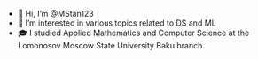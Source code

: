 - 👋 Hi, I’m @MStan123
- 👀 I’m interested in various topics related to DS and ML
- 🎓 I studied Applied Mathematics and Computer Science at the Lomonosov Moscow State University Baku branch

<!---
MStan123/MStan123 is a ✨ special ✨ repository because its `README.md` (this file) appears on your GitHub profile.
You can click the Preview link to take a look at your changes.
--->
